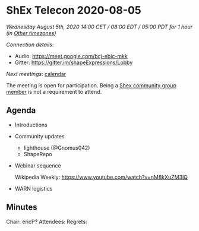 # ShEx Telecon 2020-08-05

*Wednesday August 5th, 2020 14:00 CET / 08:00 EDT / 05:00 PDT for 1 hour (in [Other timezones](https://www.timeanddate.com/worldclock/fixedtime.html?msg=ShEx+CG&iso=20200722T14&p1=195&ah=1))*

*Connection details*:

* Audio: https://meet.google.com/bcj-ebic-mkk
* Gitter: https://gitter.im/shapeExpressions/Lobby

*Next meetings*: [calendar](https://calendar.google.com/event?action=TEMPLATE&tmeid=N2VyOGMyYjJnZTVma25qMWhlYWF2YmYycHFfMjAyMDAxMDhUMTMwMDAwWiBtaWNlbGlvLmJlX2FjM2xqNzNqdTA0YTY3OGIwaHRsMXBpamRvQGc&tmsrc=micelio.be_ac3lj73ju04a678b0htl1pijdo%40group.calendar.google.com&scp=ALL)

The meeting is open for participation. Being a [Shex community group member](https://www.w3.org/community/shex/participants) is not a requirement to attend.

## Agenda

* Introductions

* Community updates
  * lighthouse (@Gnomus042)
  * ShapeRepo

* Webinar sequence

   Wikipedia Weekly: https://www.youtube.com/watch?v=nM8kXuZM3lQ

* WARN logistics

## Minutes
  
Chair: ericP?
Attendees: 
Regrets:
